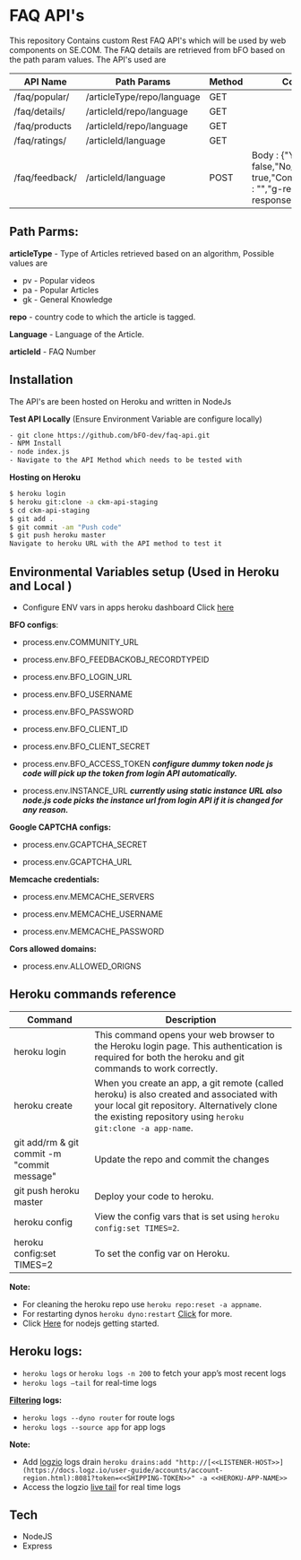 # FAQ API's

This repository  Contains custom Rest FAQ API's which will be used by web components on SE.COM. The FAQ details are retrieved from bFO based on the path param values. The API's used are

| API Name | Path Params | Method | Comments |
| ------ | ------ | ------ | ------ |
| /faq/popular/ | /articleType/repo/language | GET |  |
| /faq/details/ | /articleId/repo/language | GET |  |
| /faq/products | /articleId/repo/language | GET |  |
| /faq/ratings/ | /articleId/language | GET |  |
| /faq/feedback/| /articleId/language | POST |Body :  {"Yes__c" : false,"No__c" : true,"Comment_if_No__c" : "","g-recaptcha-response":"" } |
## Path Parms:

**articleType** - Type of Articles retrieved based on an algorithm, Possible values are
- pv - Popular videos 
- pa - Popular Articles
- gk - General Knowledge

**repo** - country code to which the article is tagged.

**Language** - Language of the Article.

**articleId** - FAQ Number

## Installation

The API's are been hosted  on Heroku and written in NodeJs

**Test API Locally** (Ensure Environment Variable are configure locally)

```bash
- git clone https://github.com/bFO-dev/faq-api.git 
- NPM Install
- node index.js
- Navigate to the API Method which needs to be tested with
```
**Hosting on Heroku**

```bash
$ heroku login
$ heroku git:clone -a ckm-api-staging
$ cd ckm-api-staging
$ git add .
$ git commit -am "Push code"
$ git push heroku master
Navigate to heroku URL with the API method to test it
```
## Environmental Variables setup (Used in Heroku and Local )
- Configure ENV vars in apps heroku dashboard Click [here](https://devcenter.heroku.com/articles/config-vars)

**BFO configs**:

- process.env.COMMUNITY_URL

- process.env.BFO_FEEDBACKOBJ_RECORDTYPEID

- process.env.BFO_LOGIN_URL

- process.env.BFO_USERNAME

- process.env.BFO_PASSWORD

- process.env.BFO_CLIENT_ID 

- process.env.BFO_CLIENT_SECRET

- process.env.BFO_ACCESS_TOKEN  ***configure dummy token node js code will pick up the token from login API automatically.***

- process.env.INSTANCE_URL ***currently using static instance URL also node.js code picks the instance url from login API  if it is changed for any reason.***

**Google CAPTCHA configs:**

- process.env.GCAPTCHA_SECRET

- process.env.GCAPTCHA_URL

**Memcache credentials:**

- process.env.MEMCACHE_SERVERS

- process.env.MEMCACHE_USERNAME    

- process.env.MEMCACHE_PASSWORD   

**Cors allowed domains:**
- process.env.ALLOWED_ORIGNS

## Heroku commands reference
| Command | Description |
| ------ | ------ |
| heroku login |This command opens your web browser to the Heroku login page. This authentication is required for both the heroku and git commands to work correctly. |
| heroku create | When you create an app, a git remote (called heroku) is also created and associated with your local git repository. Alternatively clone the existing repository using `heroku git:clone -a app-name`.|
|git add/rm & git commit -m "commit message"| Update the repo and commit the changes |
|git push heroku master| Deploy your code to heroku. |
|heroku config| View the config vars that is set using `heroku config:set TIMES=2`.|
|heroku config:set TIMES=2|To set the config var on Heroku.|

**Note:**
- For cleaning the heroku repo use `heroku repo:reset -a appname`.
- For restarting dynos `heroku dyno:restart` [Click](https://devcenter.heroku.com/articles/heroku-cli-commands#heroku-dyno-restart-dyno) for more.
- Click [Here](https://devcenter.heroku.com/articles/getting-started-with-nodejs) for nodejs getting started.

## Heroku logs:
- `heroku logs`  or `heroku logs -n 200` to fetch your app’s most recent logs
- `heroku logs –tail`  for real-time logs

**[Filtering](https://devcenter.heroku.com/articles/logging#filtering) logs:**
- `heroku logs --dyno router` for route logs
- `heroku logs --source app` for app logs

**Note:**
- Add [logzio](https://docs.logz.io/shipping/log-sources/heroku.html) logs drain 
`heroku drains:add "http://[<<LISTENER-HOST>>](https://docs.logz.io/user-guide/accounts/account-region.html):8081?token=<<SHIPPING-TOKEN>>" -a <<HEROKU-APP-NAME>>` 
- Access the logzio [live tail](https://app.logz.io/) for real time logs


## Tech
- NodeJS
- Express
